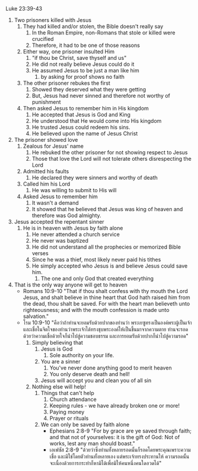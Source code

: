 Luke 23:39-43

1. Two prisoners killed with Jesus
    1. They had killed and/or stolen, the Bible doesn't really say
        1. In the Roman Empire, non-Romans that stole or killed were crucified
        2. Therefore, it had to be one of those reasons
    2. Either way, one prisoner insulted Him
        1. "if thou be Christ, save thyself and us"
        2. He did not really believe Jesus could do it
        3. He assumed Jesus to be just a man like him
            1. by asking for proof shows no faith
    3. The other prisoner rebukes the first
        1. Showed they deserved what they were getting
        2. But, Jesus had never sinned and therefore not worthy of punishment
    4. Then asked Jesus to remember him in His kingdom
        1. He accepted that Jesus is God and King
        2. He understood that He would come into His kingdom
        3. He trusted Jesus could redeem his sins.
        4. He believed upon the name of Jesus Christ
2. The prisoner showed love
	1. Zealous for Jesus' name
		1. He rebuked the other prisoner for not showing respect to Jesus
		2. Those that love the Lord will not tolerate others disrespecting the Lord
	2. Admitted his faults
		1. He declared they were sinners and worthy of death
	3. Called him his Lord
		1. He was willing to submit to His will
	4. Asked Jesus to remember him
		1. It wasn't a demand
		2. It showed that he believed that Jesus was king of heaven and therefore was God almighty.
3. Jesus accepted the repentant sinner
    1. He is in heaven with Jesus by faith alone
        1. He never attended a church service
        2. He never was baptized
        3. He did not understand all the prophecies or memorized Bible verses
        4. Since he was a thief, most likely never paid his tithes
        5. He simply accepted who Jesus is and believe Jesus could save him.
            1. The one and only God that created everything
4. That is the only way anyone will get to heaven
    - Romans 10:9-10 "That if thou shalt confess with thy mouth the Lord Jesus, and shalt believe in thine heart that God hath raised him from the dead, thou shalt be saved. For with the heart man believeth unto righteousness; and with the mouth confession is made unto salvation."
    - โรม 10:9-10 "คือว่าถ้าท่านจะยอมรับด้วยปากของท่านว่า พระเยซูทรงเป็นองค์พระผู้เป็นเจ้า และเชื่อในจิตใจของท่านว่าพระเจ้าได้ทรงชุบพระองค์ให้เป็นขึ้นมาจากความตาย ท่านจะรอด ด้วยว่าความเชื่อด้วยใจก็นำไปสู่ความชอบธรรม และการยอมรับด้วยปากก็นำไปสู่ความรอด"
        1. Simply believing that 
            1. Jesus is God
                1. Sole authority on your life.
            2. You are a sinner
                1. You've never done anything good to merit heaven
                2. You only deserve death and hell!
            3. Jesus will accept you and clean you of all sin
        2. Nothing else will help!
            1. Things that can't help
                1. Church attendance
                2. Keeping rules - we have already broken one or more!
                3. Paying money
                4. Prayer or rituals
            2. We can only be saved by faith alone
                - Ephesians 2:8-9 "For by grace are ye saved through faith; and that not of yourselves: it is the gift of God: Not of works, lest any man should boast."
                - เอเฟซัส 2:8-9 "ด้วยว่าซึ่งท่านทั้งหลายรอดนั้นก็รอดโดยพระคุณเพราะความเชื่อ และมิใช่โดยตัวท่านทั้งหลายเอง แต่พระเจ้าทรงประทานให้ ความรอดนั้นจะเนื่องด้วยการกระทำก็หามิได้เพื่อมิให้คนหนึ่งคนใดอวดได้"

